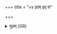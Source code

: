 +++
title = "०४ इदम् इद् वा"

+++
<details><summary>मूलम् (GR)</summary>

इदम् इद् वा उ भेषजम्  
इदं रुद्रस्य भेषजम् ।  
येनेषुम् एकतेजनां  
शतशल्याम् अपब्रुवन् ॥
</details>